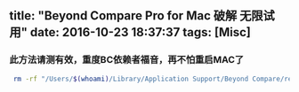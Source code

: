 title: "Beyond Compare Pro for Mac 破解 无限试用"
date: 2016-10-23 18:37:37
tags: [Misc]
---

### 此方法请测有效，重度BC依赖者福音，再不怕重启MAC了

```bash
 rm -rf "/Users/$(whoami)/Library/Application Support/Beyond Compare/registry.dat"
```
